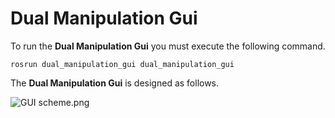 # Dual Manipulation Gui #

To run the **Dual Manipulation Gui** you must execute the following command.

```
rosrun dual_manipulation_gui dual_manipulation_gui
```

The **Dual Manipulation Gui** is designed as follows.

![GUI scheme.png](https://bitbucket.org/repo/L6o6AB/images/1845725192-GUI%20scheme.png)